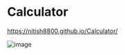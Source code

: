 # Calculator

https://nitish8800.github.io/Calculator/

![image](https://user-images.githubusercontent.com/81190422/158271549-450c4293-94f4-435f-a115-90123328dafb.png)
